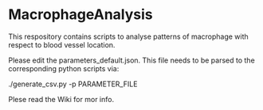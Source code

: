 # MacrophageAnalysis

This respository contains scripts to analyse patterns of macrophage with respect to blood vessel location.

Please edit the parameters_default.json. This file needs to be parsed to the corresponding python scripts via:

./generate_csv.py -p PARAMETER_FILE

Plese read the Wiki for mor info.
